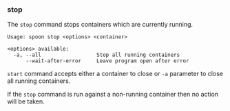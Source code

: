 ### stop

The `stop` command stops containers which are currently running. 

```
Usage: spoon stop <options> <container>

<options> available:
  -a, --all                  Stop all running containers
      --wait-after-error     Leave program open after error

```

`start` command accepts either a container to close or `-a` parameter to close all running containers.

If the `stop` command is run against a non-running container then no action will be taken. 
